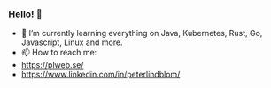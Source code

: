 ### Hello! 👋


- 🌱 I’m currently learning everything on Java, Kubernetes, Rust, Go, Javascript, Linux and more.
- 📫 How to reach me: 
- https://plweb.se/
- https://www.linkedin.com/in/peterlindblom/ 

<!--
**plwebse/plwebse** is a ✨ _special_ ✨ repository because its `README.md` (this file) appears on your GitHub profile.

Here are some ideas to get you started:

- 🔭 I’m currently working on ...
- 🌱 I’m currently learning ...
- 👯 I’m looking to collaborate on ...
- 🤔 I’m looking for help with ...
- 💬 Ask me about ...
- 📫 How to reach me: ...
- 😄 Pronouns: ...
- ⚡ Fun fact: ...
-->
